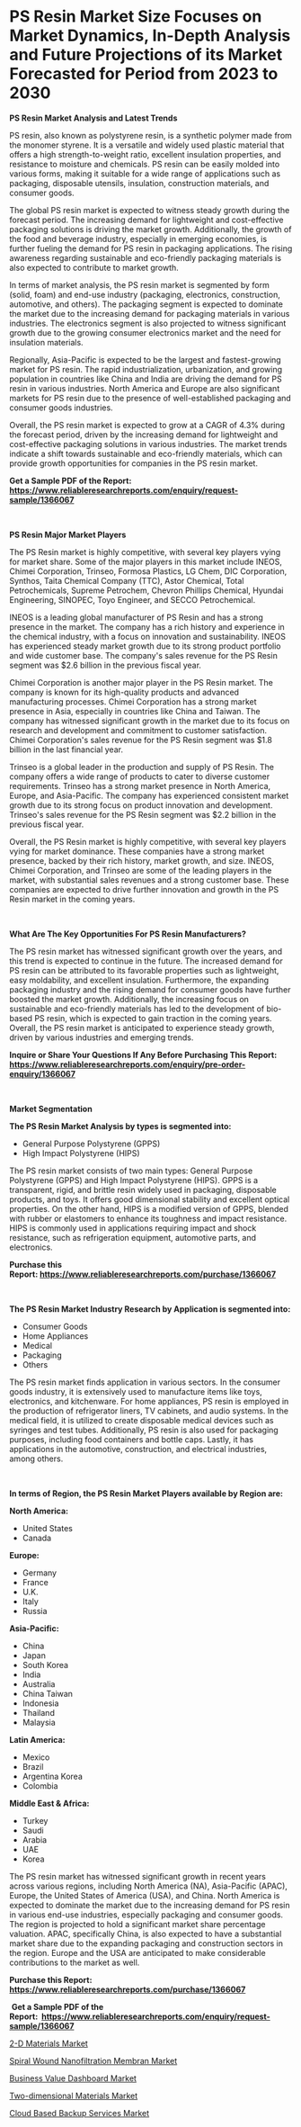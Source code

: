 <p><h1>PS Resin Market Size Focuses on Market Dynamics, In-Depth Analysis and Future Projections of its Market Forecasted for Period from 2023 to 2030</h1></p><p><strong>PS Resin Market Analysis and Latest Trends</strong></p>
<p><p>PS resin, also known as polystyrene resin, is a synthetic polymer made from the monomer styrene. It is a versatile and widely used plastic material that offers a high strength-to-weight ratio, excellent insulation properties, and resistance to moisture and chemicals. PS resin can be easily molded into various forms, making it suitable for a wide range of applications such as packaging, disposable utensils, insulation, construction materials, and consumer goods.</p><p>The global PS resin market is expected to witness steady growth during the forecast period. The increasing demand for lightweight and cost-effective packaging solutions is driving the market growth. Additionally, the growth of the food and beverage industry, especially in emerging economies, is further fueling the demand for PS resin in packaging applications. The rising awareness regarding sustainable and eco-friendly packaging materials is also expected to contribute to market growth.</p><p>In terms of market analysis, the PS resin market is segmented by form (solid, foam) and end-use industry (packaging, electronics, construction, automotive, and others). The packaging segment is expected to dominate the market due to the increasing demand for packaging materials in various industries. The electronics segment is also projected to witness significant growth due to the growing consumer electronics market and the need for insulation materials.</p><p>Regionally, Asia-Pacific is expected to be the largest and fastest-growing market for PS resin. The rapid industrialization, urbanization, and growing population in countries like China and India are driving the demand for PS resin in various industries. North America and Europe are also significant markets for PS resin due to the presence of well-established packaging and consumer goods industries.</p><p>Overall, the PS resin market is expected to grow at a CAGR of 4.3% during the forecast period, driven by the increasing demand for lightweight and cost-effective packaging solutions in various industries. The market trends indicate a shift towards sustainable and eco-friendly materials, which can provide growth opportunities for companies in the PS resin market.</p></p>
<p><strong>Get a Sample PDF of the Report:&nbsp; <a href="https://www.reliableresearchreports.com/enquiry/request-sample/1366067">https://www.reliableresearchreports.com/enquiry/request-sample/1366067</a></strong></p>
<p>&nbsp;</p>
<p><strong>PS Resin Major Market Players</strong></p>
<p><p>The PS Resin market is highly competitive, with several key players vying for market share. Some of the major players in this market include INEOS, Chimei Corporation, Trinseo, Formosa Plastics, LG Chem, DIC Corporation, Synthos, Taita Chemical Company (TTC), Astor Chemical, Total Petrochemicals, Supreme Petrochem, Chevron Phillips Chemical, Hyundai Engineering, SINOPEC, Toyo Engineer, and SECCO Petrochemical.</p><p>INEOS is a leading global manufacturer of PS Resin and has a strong presence in the market. The company has a rich history and experience in the chemical industry, with a focus on innovation and sustainability. INEOS has experienced steady market growth due to its strong product portfolio and wide customer base. The company's sales revenue for the PS Resin segment was $2.6 billion in the previous fiscal year.</p><p>Chimei Corporation is another major player in the PS Resin market. The company is known for its high-quality products and advanced manufacturing processes. Chimei Corporation has a strong market presence in Asia, especially in countries like China and Taiwan. The company has witnessed significant growth in the market due to its focus on research and development and commitment to customer satisfaction. Chimei Corporation's sales revenue for the PS Resin segment was $1.8 billion in the last financial year.</p><p>Trinseo is a global leader in the production and supply of PS Resin. The company offers a wide range of products to cater to diverse customer requirements. Trinseo has a strong market presence in North America, Europe, and Asia-Pacific. The company has experienced consistent market growth due to its strong focus on product innovation and development. Trinseo's sales revenue for the PS Resin segment was $2.2 billion in the previous fiscal year.</p><p>Overall, the PS Resin market is highly competitive, with several key players vying for market dominance. These companies have a strong market presence, backed by their rich history, market growth, and size. INEOS, Chimei Corporation, and Trinseo are some of the leading players in the market, with substantial sales revenues and a strong customer base. These companies are expected to drive further innovation and growth in the PS Resin market in the coming years.</p></p>
<p>&nbsp;</p>
<p><strong>What Are The Key Opportunities For PS Resin Manufacturers?</strong></p>
<p><p>The PS resin market has witnessed significant growth over the years, and this trend is expected to continue in the future. The increased demand for PS resin can be attributed to its favorable properties such as lightweight, easy moldability, and excellent insulation. Furthermore, the expanding packaging industry and the rising demand for consumer goods have further boosted the market growth. Additionally, the increasing focus on sustainable and eco-friendly materials has led to the development of bio-based PS resin, which is expected to gain traction in the coming years. Overall, the PS resin market is anticipated to experience steady growth, driven by various industries and emerging trends.</p></p>
<p><strong>Inquire or Share Your Questions If Any Before Purchasing This Report: <a href="https://www.reliableresearchreports.com/enquiry/pre-order-enquiry/1366067">https://www.reliableresearchreports.com/enquiry/pre-order-enquiry/1366067</a></strong></p>
<p>&nbsp;</p>
<p><strong>Market Segmentation</strong></p>
<p><strong>The PS Resin Market Analysis by types is segmented into:</strong></p>
<p><ul><li>General Purpose Polystyrene (GPPS)</li><li>High Impact Polystyrene (HIPS)</li></ul></p>
<p><p>The PS resin market consists of two main types: General Purpose Polystyrene (GPPS) and High Impact Polystyrene (HIPS). GPPS is a transparent, rigid, and brittle resin widely used in packaging, disposable products, and toys. It offers good dimensional stability and excellent optical properties. On the other hand, HIPS is a modified version of GPPS, blended with rubber or elastomers to enhance its toughness and impact resistance. HIPS is commonly used in applications requiring impact and shock resistance, such as refrigeration equipment, automotive parts, and electronics.</p></p>
<p><strong>Purchase this Report:&nbsp;<a href="https://www.reliableresearchreports.com/purchase/1366067">https://www.reliableresearchreports.com/purchase/1366067</a></strong></p>
<p>&nbsp;</p>
<p><strong>The PS Resin Market Industry Research by Application is segmented into:</strong></p>
<p><ul><li>Consumer Goods</li><li>Home Appliances</li><li>Medical</li><li>Packaging</li><li>Others</li></ul></p>
<p><p>The PS resin market finds application in various sectors. In the consumer goods industry, it is extensively used to manufacture items like toys, electronics, and kitchenware. For home appliances, PS resin is employed in the production of refrigerator liners, TV cabinets, and audio systems. In the medical field, it is utilized to create disposable medical devices such as syringes and test tubes. Additionally, PS resin is also used for packaging purposes, including food containers and bottle caps. Lastly, it has applications in the automotive, construction, and electrical industries, among others.</p></p>
<p>&nbsp;</p>
<p><strong>In terms of Region, the PS Resin Market Players available by Region are:</strong></p>
<p>
    <p> <strong> North America: </strong>
        <ul>
            <li>United States</li>
            <li>Canada</li>
        </ul>
        </p> 
    <p> <strong> Europe: </strong>
        <ul>
            <li>Germany</li>
            <li>France</li>
            <li>U.K.</li>
            <li>Italy</li>
            <li>Russia</li>
        </ul>
        </p> 
    <p> <strong> Asia-Pacific: </strong>
        <ul>
            <li>China</li>
            <li>Japan</li>
            <li>South Korea</li>
            <li>India</li>
            <li>Australia</li>
            <li>China Taiwan</li>
            <li>Indonesia</li>
            <li>Thailand</li>
            <li>Malaysia</li>
        </ul>
        </p> 
    <p> <strong> Latin America: </strong>
        <ul>
            <li>Mexico</li>
            <li>Brazil</li>
            <li>Argentina Korea</li>
            <li>Colombia</li>
        </ul>
        </p> 
    <p> <strong> Middle East & Africa: </strong>
        <ul>
            <li>Turkey</li>
            <li>Saudi</li>
            <li>Arabia</li>
            <li>UAE</li>
            <li>Korea</li>
        </ul>
    </p>
    </p>
<p><p>The PS resin market has witnessed significant growth in recent years across various regions, including North America (NA), Asia-Pacific (APAC), Europe, the United States of America (USA), and China. North America is expected to dominate the market due to the increasing demand for PS resin in various end-use industries, especially packaging and consumer goods. The region is projected to hold a significant market share percentage valuation. APAC, specifically China, is also expected to have a substantial market share due to the expanding packaging and construction sectors in the region. Europe and the USA are anticipated to make considerable contributions to the market as well.</p></p>
<p><strong>Purchase this Report: <a href="https://www.reliableresearchreports.com/purchase/1366067">https://www.reliableresearchreports.com/purchase/1366067</a></strong></p>
<p>&nbsp;<strong>Get a Sample PDF of the Report:&nbsp;&nbsp;<a href="https://www.reliableresearchreports.com/enquiry/request-sample/1366067">https://www.reliableresearchreports.com/enquiry/request-sample/1366067</a></strong></p>
<p><strong></strong></p>
<p><p><a href="https://www.linkedin.com/pulse/2-d-materials-market-research-report-provides-thorough-knffe/">2-D Materials Market</a></p><p><a href="https://www.linkedin.com/pulse/spiral-wound-nanofiltration-membran-market-challenges-gshje/">Spiral Wound Nanofiltration Membran Market</a></p><p><a href="https://medium.com/@donnakelly19891/business-value-dashboard-market-size-cagr-trends-2024-2030-e08562925f55">Business Value Dashboard Market</a></p><p><a href="https://www.linkedin.com/pulse/two-dimensional-materials-market-challenges-opportunities-z85qe/">Two-dimensional Materials Market</a></p><p><a href="https://medium.com/@carolhunter1939/cloud-based-backup-services-market-size-cagr-trends-2024-2030-d601cbbc77ac">Cloud Based Backup Services Market</a></p></p>